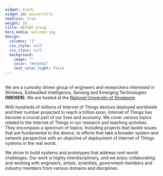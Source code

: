 ```yaml
---
widget: blank
widget_id: weisertitle
headless: true
weight: 10
title: WEISER Group
hero_media: welcome.jpg
design:
  columns: "1"
  css_style: null
  css_class: null
  background:
    image: ""
    color: "#e3e3e2"
    text_color_light: false
---
```

<br> We are a curiosity driven group of engineers and researchers interested in Wireless, Embedded Intelligence, Sensing and Emerging Technologies **(WEISER)**. We are hosted at the [National University of Singapore](https://www.nus.edu.sg/). <br> 

With hundreds of millions of Internet of Things devices deployed worldwide and their number projected to reach a trillion soon,  Internet of Things has become a crucial part of our lives and economy. We cover various topics related to the Internet of Things in our research and teaching activities. They encompass a spectrum of topics; Including projects that tackle issues that are fundamental to the device, to efforts that take a broader system and network perspective with an objective of deployment of Internet of Things systems in the real world. <br> 

We strive to build systems and prototypes that address *real-world* challenges. Our work is highly interdisciplinary, and we enjoy collaborating and working with engineers, artists, scientists, government members and industry members from various domains and disciplines.<br>